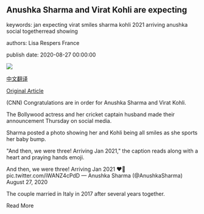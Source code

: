 ## Anushka Sharma and Virat Kohli are expecting

keywords: jan expecting virat smiles sharma kohli 2021 arriving anushka social togetherread showing

authors: Lisa Respers France

publish date: 2020-08-27 00:00:00

![](https://cdn.cnn.com/cnnnext/dam/assets/200827090626-restricted-file-virat-kohli-anushka-sharma-2019-super-tease.jpg)

[中文翻译](Anushka%20Sharma%20and%20Virat%20Kohli%20are%20expecting_zh.md)

[Original Article](https://edition.cnn.com/2020/08/27/entertainment/anushka-sharma-virat-kohli-baby-trnd/index.html)

(CNN) Congratulations are in order for Anushka Sharma and Virat Kohli.

The Bollywood actress and her cricket captain husband made their announcement Thursday on social media.

Sharma posted a photo showing her and Kohli being all smiles as she sports her baby bump.

"And then, we were three\! Arriving Jan 2021," the caption reads along with a heart and praying hands emoji.

And then, we were three\! Arriving Jan 2021 ❤️🙏 pic.twitter.com/iWANZ4cPdD — Anushka Sharma (@AnushkaSharma) August 27, 2020

The couple married in Italy in 2017 after several years together.

Read More